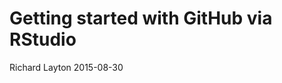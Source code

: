 <!--
  md_document:
    variant: markdown_github
    -->
Getting started with GitHub via RStudio
=======================================

Richard Layton
2015-08-30

